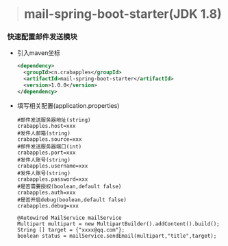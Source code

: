 > # mail-spring-boot-starter(JDK 1.8)

### 快速配置邮件发送模块

- 引入maven坐标
  ```xml
  <dependency>
    <groupId>cn.crabapples</groupId>
    <artifactId>mail-spring-boot-starter</artifactId>
    <version>1.0.0</version>
  </dependency>
  ```
- 填写相关配置(application.properties)
  ```properties
  #邮件发送服务器地址(string)
  crabapples.host=xxx
  #发件人邮箱(string)
  crabapples.source=xxx
  #邮件发送服务器端口(int)
  crabapples.port=xxx
  #发件人账号(string)
  crabapples.username=xxx
  #发件人账号(string)
  crabapples.password=xxx
  #是否需要授权(boolean,default false)
  crabapples.auth=xxx
  #是否开启debug(boolean,default false)
  crabapples.debug=xxx
  ```

  ```
  @Autowired MailService mailService
  Multipart multipart = new MultipartBuilder().addContent().build();
  String [] target = {"xxxx@qq.com"};
  boolean status = mailService.sendEmail(multipart,"title",target);
  ```
